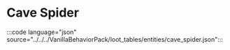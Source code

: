 # Cave Spider

:::code language="json" source="../../../VanillaBehaviorPack/loot_tables/entities/cave_spider.json":::